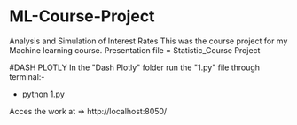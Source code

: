 # ML-Course-Project
Analysis and Simulation of Interest Rates
This was the course project for my Machine learning course.
Presentation file = Statistic_Course Project

#DASH PLOTLY
In the "Dash Plotly" folder run the "1.py" file through terminal:-
- python 1.py

Acces the work at => http://localhost:8050/
